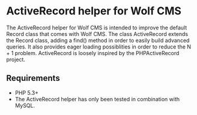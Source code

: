 ActiveRecord helper for Wolf CMS
================================

The ActiveRecord helper for Wolf CMS is intended to improve the default Record class that comes with Wolf CMS. The class ActiveRecord extends the Record class, adding a find() method in order to easily build advanced queries. It also provides eager loading possiblities in order to reduce the N + 1 problem. ActiveRecord is loosely inspired by the PHPActiveRecord project.

Requirements
------------

* PHP 5.3+
* The ActiveRecord helper has only been tested in combination with MySQL.
